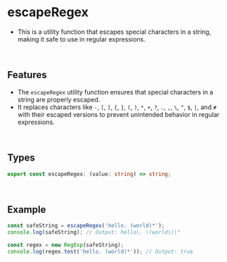 # escapeRegex

- This is a utility function that escapes special characters in a string, making it safe to use in regular expressions.

<br/>

## Features

- The `escapeRegex` utility function ensures that special characters in a string are properly escaped.
- It replaces characters like `-`, `[`, `]`, `{`, `}`, `(`, `)`, `*`, `+`, `?`, `.`, `,`, `\`, `^`, `$`, `|`, and `#` with their escaped versions to prevent unintended behavior in regular expressions.

<br/>

## Types

```typescript
export const escapeRegex: (value: string) => string;
```

<br/>

## Example

```typescript
const safeString = escapeRegex('hello. (world)*');
console.log(safeString); // Output: hello\. \(world\)\*

const regex = new RegExp(safeString);
console.log(regex.test('hello. (world)*')); // Output: true
```
